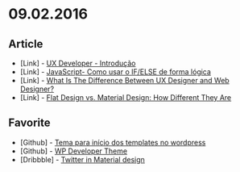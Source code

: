 # 09.02.2016

## Article

- \[Link\] - [UX Developer - Introdução](http://blog.netoguimaraes.com.br/2016/09/01/UX-para-frontenders-i.html)
- \[Link\] - [JavaScript- Como usar o IF/ELSE de forma lógica](http://nomadev.com.br/javascript-como-usar-o-ifelse/)
- \[Link\] - [What Is The Difference Between UX Designer and Web Designer?](https://think360studio.com/what-is-the-difference-between-ux-designer-and-web-designer/)
- \[Link\] - [Flat Design vs. Material Design: How Different They Are](https://www.cleveroad.com/blog/flat-design-vs-material-design-how-different-they-are)


## Favorite

- \[Github\] - [Tema para início dos templates no wordpress](https://github.com/rodrigopulse/wordpress-zero)
- \[Github\] - [WP Developer Theme](https://github.com/heitorspedroso/wp-developer-theme)
- \[Dribbble\] - [Twitter in Material design](https://dribbble.com/shots/2904651-Twitter-in-Material-design)
